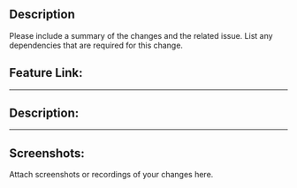 ## Description
Please include a summary of the changes and the related issue. List any dependencies that are required for this change.

## Feature Link:

---

## Description:

---

## Screenshots:
Attach screenshots or recordings of your changes here.